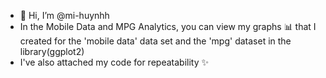 - 👋 Hi, I’m @mi-huynhh
- In the Mobile Data and MPG Analytics, you can view my graphs 📊 that I created for the 'mobile data' data set and the 'mpg' dataset in the library(ggplot2)
- I've also attached my code for repeatability ✨

<!---
mi-huynhh/mi-huynhh is a ✨ special ✨ repository because its `README.md` (this file) appears on your GitHub profile.
You can click the Preview link to take a look at your changes.
--->
